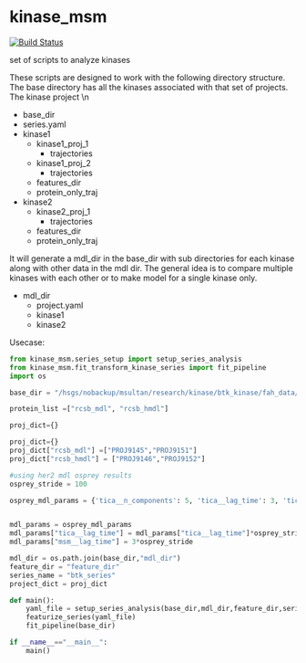 # kinase_msm
[![Build Status](https://travis-ci.com/msultan/kinase_msm.svg?token=Qs64kEbR7UUaswHXtepX&branch=master)](https://travis-ci.com/msultan/kinase_msm)

set of scripts to analyze kinases

These scripts are designed to work with the following directory structure. The base directory has all the
kinases associated with that set of projects. The kinase project \n
+ base_dir 
+ series.yaml 
+ kinase1
  + kinase1_proj_1 
     + trajectories 
  + kinase1_proj_2
     + trajectories 
  + features_dir 
  + protein_only_traj 
+ kinase2
  + kinase2_proj_1 
     + trajectories 
  + features_dir 
  + protein_only_traj 

It will generate a mdl_dir in the base_dir with sub directories for each kinase along with other data in the mdl dir. The general idea is to compare multiple kinases with each other or to make model for a single kinase only.  
+ mdl_dir
   + project.yaml 
   + kinase1
   + kinase2


Usecase:
``` python
from kinase_msm.series_setup import setup_series_analysis
from kinase_msm.fit_transform_kinase_series import fit_pipeline
import os 

base_dir = "/hsgs/nobackup/msultan/research/kinase/btk_kinase/fah_data/rcsb"

protein_list =["rcsb_mdl", "rcsb_hmdl"]

proj_dict={}

proj_dict={}
proj_dict["rcsb_mdl"] =["PROJ9145","PROJ9151"]
proj_dict["rcsb_hmdl"] = ["PROJ9146","PROJ9152"]

#using her2 mdl osprey results
osprey_stride = 100 

osprey_mdl_params = {'tica__n_components': 5, 'tica__lag_time': 3, 'tica__weighted_transform': True, 'tica__shrinkage': None, 'cluster__n_clusters': 500}


mdl_params = osprey_mdl_params
mdl_params["tica__lag_time"] = mdl_params["tica__lag_time"]*osprey_stride
mdl_params["msm__lag_time"] = 3*osprey_stride

mdl_dir = os.path.join(base_dir,"mdl_dir")
feature_dir = "feature_dir"
series_name = "btk_series"
project_dict = proj_dict

def main():
    yaml_file = setup_series_analysis(base_dir,mdl_dir,feature_dir,series_name,protein_list, proj_dict, mdl_params)
    featurize_series(yaml_file)
    fit_pipeline(base_dir)

if __name__=="__main__":
    main()

```
